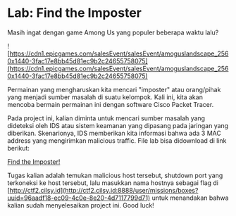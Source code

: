 # Lab: Find the Imposter

Masih ingat dengan game Among Us yang populer beberapa waktu lalu?

![https://cdn1.epicgames.com/salesEvent/salesEvent/amoguslandscape_2560x1440-3fac17e8bb45d81ec9b2c24655758075](https://cdn1.epicgames.com/salesEvent/salesEvent/amoguslandscape_2560x1440-3fac17e8bb45d81ec9b2c24655758075)

Permainan yang mengharuskan kita mencari "imposter" atau orang/pihak yang menjadi sumber masalah di suatu kelompok. Kali ini, kita akan mencoba bermain permainan ini dengan software Cisco Packet Tracer.

Pada project ini, kalian diminta untuk mencari sumber masalah yang dideteksi oleh IDS atau sistem keamanan yang dipasang pada jaringan yang diberikan. Skenarionya, IDS memberikan kita informasi bahwa ada 3 MAC address yang mengirimkan malicious traffic. File lab bisa didownload di link berikut:

[Find the Imposter!](https://drive.google.com/file/d/1WLpiqQo0BKAoE7ZL1nYfYixHQJPmMwcO/view)

Tugas kalian adalah temukan malicious host tersebut, shutdown port yang terkoneksi ke host tersebut, lalu masukkan nama hostnya sebagai flag di [http://ctf2.cilsy.id](http://ctf2.cilsy.id:8888/user/missions/boxes?uuid=96aadf18-ec09-4c0e-8e20-4d7117799d71) untuk menandakan bahwa kalian sudah menyelesaikan project ini. Good luck!